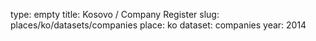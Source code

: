 type: empty
title: Kosovo / Company Register
slug: places/ko/datasets/companies
place: ko
dataset: companies
year: 2014

